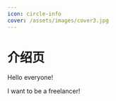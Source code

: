 ```yaml
---
icon: circle-info
cover: /assets/images/cover3.jpg
---
```


# 介绍页

Hello everyone!

I want to be a freelancer!
